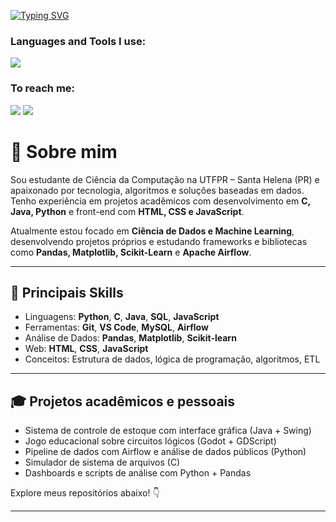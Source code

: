[![Typing SVG](https://readme-typing-svg.herokuapp.com/?color=37a6ff&size=35&center=true&vCenter=true&width=1000&lines=Olá,+eu+sou+Jefferson+korte!;Atualmente+estou+no+meu+segundo+ano+de+CC;Sinta-se+á+vontade+para+explorar+meu+perfil!+:%29)](https://git.io/typing-svg)


### Languages and Tools I use:
<img src="https://skillicons.dev/icons?i=c,java,python,javascript,vscode,git&perline=10" />

### To reach me:

<div> 
  <a href = "mailto:jeffersomkorte@gmail.com"><img src="https://img.shields.io/badge/-Gmail-%23333?style=for-the-badge&logo=gmail&logoColor=white" target="_blank"></a>
  <a href="https://www.linkedin.com/in/jefferson-korte-baa2182b5/" target="_blank"><img src="https://img.shields.io/badge/-LinkedIn-%230077B5?style=for-the-badge&logo=linkedin&logoColor=white" target="_blank"></a> 
</div>

# 👋 Sobre mim

Sou estudante de Ciência da Computação na UTFPR – Santa Helena (PR) e apaixonado por tecnologia, algoritmos e soluções baseadas em dados.  
Tenho experiência em projetos acadêmicos com desenvolvimento em **C, Java, Python** e front-end com **HTML, CSS e JavaScript**.

Atualmente estou focado em **Ciência de Dados e Machine Learning**, desenvolvendo projetos próprios e estudando frameworks e bibliotecas como **Pandas, Matplotlib, Scikit-Learn** e **Apache Airflow**.

---

## 🚀 Principais Skills
- Linguagens: **Python**, **C**, **Java**, **SQL**, **JavaScript**
- Ferramentas: **Git**, **VS Code**, **MySQL**, **Airflow**
- Análise de Dados: **Pandas**, **Matplotlib**, **Scikit-learn**
- Web: **HTML**, **CSS**, **JavaScript**
- Conceitos: Estrutura de dados, lógica de programação, algoritmos, ETL

---

## 🎓 Projetos acadêmicos e pessoais
- Sistema de controle de estoque com interface gráfica (Java + Swing)
- Jogo educacional sobre circuitos lógicos (Godot + GDScript)
- Pipeline de dados com Airflow e análise de dados públicos (Python)
- Simulador de sistema de arquivos (C)
- Dashboards e scripts de análise com Python + Pandas

Explore meus repositórios abaixo! 👇

---
  

